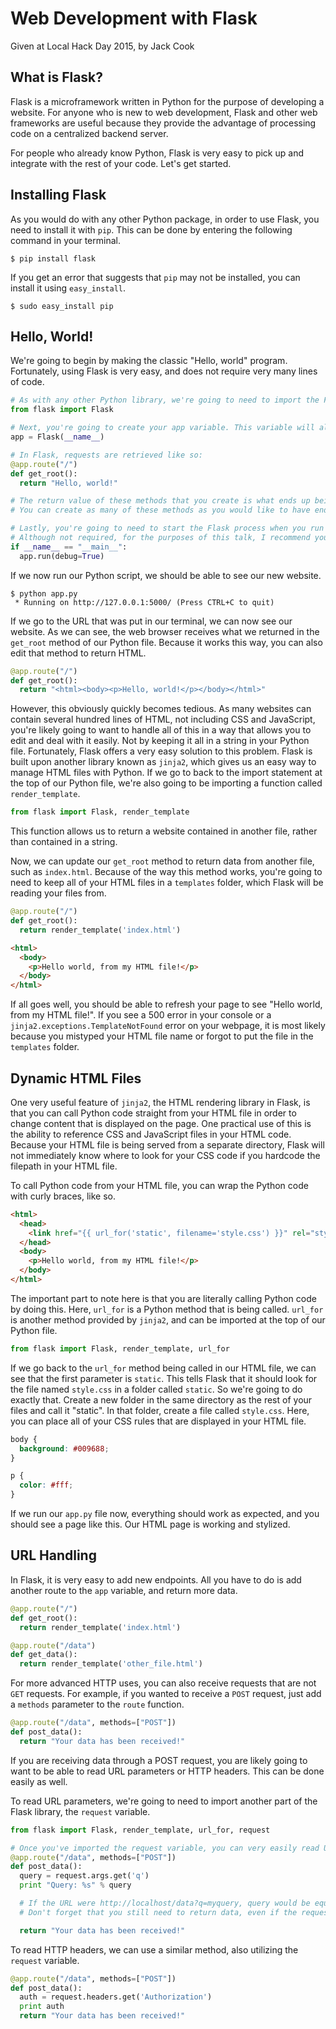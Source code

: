 # Web Development with Flask
Given at Local Hack Day 2015, by Jack Cook

## What is Flask?
Flask is a microframework written in Python for the purpose of developing a website.
For anyone who is new to web development, Flask and other web frameworks are useful because they provide the advantage of processing code on a centralized backend server.

For people who already know Python, Flask is very easy to pick up and integrate with the rest of your code.
Let's get started.

## Installing Flask
As you would do with any other Python package, in order to use Flask, you need to install it with `pip`.
This can be done by entering the following command in your terminal.

`$ pip install flask`

If you get an error that suggests that `pip` may not be installed, you can install it using `easy_install`.

`$ sudo easy_install pip`

## Hello, World!
We're going to begin by making the classic "Hello, world" program.
Fortunately, using Flask is very easy, and does not require very many lines of code.

```python
# As with any other Python library, we're going to need to import the Flask module.
from flask import Flask

# Next, you're going to create your app variable. This variable will allow you to tell Flask how your website should work.
app = Flask(__name__)

# In Flask, requests are retrieved like so:
@app.route("/")
def get_root():
  return "Hello, world!"

# The return value of these methods that you create is what ends up being received by a web browser hitting the page.
# You can create as many of these methods as you would like to have endpoints on your website.

# Lastly, you're going to need to start the Flask process when you run your python script.
# Although not required, for the purposes of this talk, I recommend you turn on debug mode, as it will greatly help you figure out what's wrong if Flask throws an exception.
if __name__ == "__main__":
  app.run(debug=True)
```

If we now run our Python script, we should be able to see our new website.

```
$ python app.py
 * Running on http://127.0.0.1:5000/ (Press CTRL+C to quit)
```

If we go to the URL that was put in our terminal, we can now see our website.
As we can see, the web browser receives what we returned in the `get_root` method of our Python file.
Because it works this way, you can also edit that method to return HTML.

```python
@app.route("/")
def get_root():
  return "<html><body><p>Hello, world!</p></body></html>"
```

However, this obviously quickly becomes tedious.
As many websites can contain several hundred lines of HTML, not including CSS and JavaScript, you're likely going to want to handle all of this in a way that allows you to edit and deal with it easily. Not by keeping it all in a string in your Python file.
Fortunately, Flask offers a very easy solution to this problem.
Flask is built upon another library known as `jinja2`, which gives us an easy way to manage HTML files with Python.
If we go to back to the import statement at the top of our Python file, we're also going to be importing a function called `render_template`.

```python
from flask import Flask, render_template
```

This function allows us to return a website contained in another file, rather than contained in a string.

Now, we can update our `get_root` method to return data from another file, such as `index.html`.
Because of the way this method works, you're going to need to keep all of your HTML files in a `templates` folder, which Flask will be reading your files from.

```python
@app.route("/")
def get_root():
  return render_template('index.html')
```

```html
<html>
  <body>
    <p>Hello world, from my HTML file!</p>
  </body>
</html>
```

If all goes well, you should be able to refresh your page to see "Hello world, from my HTML file!".
If you see a 500 error in your console or a `jinja2.exceptions.TemplateNotFound` error on your webpage, it is most likely because you mistyped your HTML file name or forgot to put the file in the `templates` folder.

## Dynamic HTML Files

One very useful feature of `jinja2`, the HTML rendering library in Flask, is that you can call Python code straight from your HTML file in order to change content that is displayed on the page.
One practical use of this is the ability to reference CSS and JavaScript files in your HTML code.
Because your HTML file is being served from a separate directory, Flask will not immediately know where to look for your CSS code if you hardcode the filepath in your HTML file.

To call Python code from your HTML file, you can wrap the Python code with curly braces, like so.

```html
<html>
  <head>
    <link href="{{ url_for('static', filename='style.css') }}" rel="stylesheet" />
  </head>
  <body>
    <p>Hello world, from my HTML file!</p>
  </body>
</html>
```

The important part to note here is that you are literally calling Python code by doing this.
Here, `url_for` is a Python method that is being called.
`url_for` is another method provided by `jinja2`, and can be imported at the top of our Python file.

```python
from flask import Flask, render_template, url_for
```

If we go back to the `url_for` method being called in our HTML file, we can see that the first parameter is `static`.
This tells Flask that it should look for the file named `style.css` in a folder called `static`.
So we're going to do exactly that.
Create a new folder in the same directory as the rest of your files and call it "static".
In that folder, create a file called `style.css`.
Here, you can place all of your CSS rules that are displayed in your HTML file.

```css
body {
  background: #009688;
}

p {
  color: #fff;
}
```

If we run our `app.py` file now, everything should work as expected, and you should see a page like this.
Our HTML page is working and stylized.

## URL Handling
In Flask, it is very easy to add new endpoints.
All you have to do is add another route to the `app` variable, and return more data.

```python
@app.route("/")
def get_root():
  return render_template('index.html')

@app.route("/data")
def get_data():
  return render_template('other_file.html')
```

For more advanced HTTP uses, you can also receive requests that are not `GET` requests.
For example, if you wanted to receive a `POST` request, just add a `methods` parameter to the `route` function.

```python
@app.route("/data", methods=["POST"])
def post_data():
  return "Your data has been received!"
```

If you are receiving data through a POST request, you are likely going to want to be able to read URL parameters or HTTP headers.
This can be done easily as well.

To read URL parameters, we're going to need to import another part of the Flask library, the `request` variable.

```python
from flask import Flask, render_template, url_for, request

# Once you've imported the request variable, you can very easily read URL parameters.
@app.route("/data", methods=["POST"])
def post_data():
  query = request.args.get('q')
  print "Query: %s" % query

  # If the URL were http://localhost/data?q=myquery, query would be equal to "myquery"
  # Don't forget that you still need to return data, even if the request is not a GET request.

  return "Your data has been received!"
```

To read HTTP headers, we can use a similar method, also utilizing the `request` variable.

```python
@app.route("/data", methods=["POST"])
def post_data():
  auth = request.headers.get('Authorization')
  print auth
  return "Your data has been received!"
```

